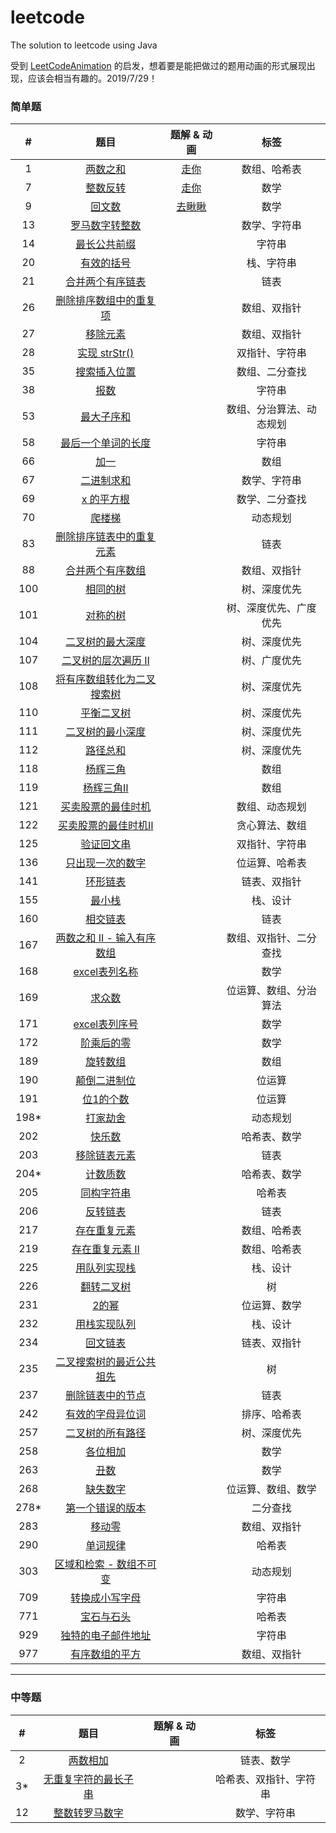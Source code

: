 # leetcode

The solution to leetcode using Java

受到 [LeetCodeAnimation](https://github.com/MisterBooo/LeetCodeAnimation) 的启发，想着要是能把做过的题用动画的形式展现出现，应该会相当有趣的。2019/7/29！

### 简单题

| #    | 题目                                                                                                        | 题解 & 动画                                                  | 标签           |
|:----:|:---------------------------------------------------------------------------------------------------------:|:--------------------------------------------------------:|:------------:|
| 1    | [两数之和](<https://leetcode-cn.com/problems/two-sum/>)                                                       | [走你](https://mp.weixin.qq.com/s/NLYi36H9PKFFn7e2t3C0tg)  | 数组、哈希表       |
| 7    | [整数反转](<https://leetcode-cn.com/problems/reverse-integer/>)                                               | [走你](https://mp.weixin.qq.com/s/FBT8ZnXg9prQ6Wv7UOcR8w)  | 数学           |
| 9    | [回文数](<https://leetcode-cn.com/problems/palindrome-number/>)                                              | [去瞅瞅](https://mp.weixin.qq.com/s/g7JiBZ5EeNc99gAdfZI9xA) | 数学           |
| 13   | [罗马数字转整数](<https://leetcode-cn.com/problems/roman-to-integer/>)                                           |                                                          | 数学、字符串       |
| 14   | [最长公共前缀](<https://leetcode-cn.com/problems/longest-common-prefix/>)                                       |                                                          | 字符串          |
| 20   | [有效的括号](<https://leetcode-cn.com/problems/valid-parentheses/>)                                            |                                                          | 栈、字符串        |
| 21   | [合并两个有序链表](<https://leetcode-cn.com/problems/merge-two-sorted-lists/>)                                    |                                                          | 链表           |
| 26   | [删除排序数组中的重复项](<https://leetcode-cn.com/problems/remove-duplicates-from-sorted-array/>)                    |                                                          | 数组、双指针       |
| 27   | [移除元素](<https://leetcode-cn.com/problems/remove-element/>)                                                |                                                          | 数组、双指针       |
| 28   | [实现 strStr()](<https://leetcode-cn.com/problems/implement-strstr/>)                                       |                                                          | 双指针、字符串      |
| 35   | [搜索插入位置](<https://leetcode-cn.com/problems/search-insert-position/>)                                      |                                                          | 数组、二分查找      |
| 38   | [报数](<https://leetcode-cn.com/problems/count-and-say/>)                                                   |                                                          | 字符串          |
| 53   | [最大子序和](<https://leetcode-cn.com/problems/maximum-subarray/>)                                             |                                                          | 数组、分治算法、动态规划 |
| 58   | [最后一个单词的长度](<https://leetcode-cn.com/problems/length-of-last-word/>)                                      |                                                          | 字符串          |
| 66   | [加一](<https://leetcode-cn.com/problems/plus-one/>)                                                        |                                                          | 数组           |
| 67   | [二进制求和](<https://leetcode-cn.com/problems/add-binary/>)                                                   |                                                          | 数学、字符串       |
| 69   | [x 的平方根](<https://leetcode-cn.com/problems/sqrtx/>)                                                       |                                                          | 数学、二分查找      |
| 70   | [爬楼梯](<https://leetcode-cn.com/problems/climbing-stairs/>)                                                |                                                          | 动态规划         |
| 83   | [删除排序链表中的重复元素](<https://leetcode-cn.com/problems/remove-duplicates-from-sorted-list/>)                    |                                                          | 链表           |
| 88   | [合并两个有序数组](<https://leetcode-cn.com/problems/merge-sorted-array/>)                                        |                                                          | 数组、双指针       |
| 100  | [相同的树](<https://leetcode-cn.com/problems/same-tree/>)                                                     |                                                          | 树、深度优先       |
| 101  | [对称的树](<https://leetcode-cn.com/problems/symmetric-tree/>)                                                |                                                          | 树、深度优先、广度优先  |
| 104  | [二叉树的最大深度](<https://leetcode-cn.com/problems/maximum-depth-of-binary-tree/>)                              |                                                          | 树、深度优先       |
| 107  | [二叉树的层次遍历 Ⅱ](<https://leetcode-cn.com/problems/binary-tree-level-order-traversal-ii/>)                    |                                                          | 树、广度优先       |
| 108  | [将有序数组转化为二叉搜索树](https://leetcode-cn.com/problems/convert-sorted-array-to-binary-search-tree/)             |                                                          | 树、深度优先       |
| 110  | [平衡二叉树](https://leetcode-cn.com/problems/balanced-binary-tree/)                                           |                                                          | 树、深度优先       |
| 111  | [二叉树的最小深度](https://leetcode-cn.com/problems/minimum-depth-of-binary-tree/)                                |                                                          | 树、深度优先       |
| 112  | [路径总和](https://leetcode-cn.com/problems/path-sum/)                                                        |                                                          | 树、深度优先       |
| 118  | [杨辉三角](https://leetcode-cn.com/problems/pascals-triangle/)                                                |                                                          | 数组           |
| 119  | [杨辉三角Ⅱ](https://leetcode-cn.com/problems/pascals-triangle-ii/)                                            |                                                          | 数组           |
| 121  | [买卖股票的最佳时机](https://leetcode-cn.com/problems/best-time-to-buy-and-sell-stock/)                            |                                                          | 数组、动态规划      |
| 122  | [买卖股票的最佳时机Ⅱ](https://leetcode-cn.com/problems/best-time-to-buy-and-sell-stock-ii/)                        |                                                          | 贪心算法、数组      |
| 125  | [验证回文串](https://leetcode-cn.com/problems/valid-palindrome/)                                               |                                                          | 双指针、字符串      |
| 136  | [只出现一次的数字](https://leetcode-cn.com/problems/single-number/)                                               |                                                          | 位运算、哈希表      |
| 141  | [环形链表](https://leetcode-cn.com/problems/linked-list-cycle/)                                               |                                                          | 链表、双指针       |
| 155  | [最小栈](https://leetcode-cn.com/problems/min-stack/)                                                        |                                                          | 栈、设计         |
| 160  | [相交链表](https://leetcode-cn.com/problems/intersection-of-two-linked-lists/)                                |                                                          | 链表           |
| 167  | [两数之和 II - 输入有序数组](https://leetcode-cn.com/problems/two-sum-ii-input-array-is-sorted/)                    |                                                          | 数组、双指针、二分查找  |
| 168  | [excel表列名称](https://leetcode-cn.com/problems/excel-sheet-column-title/)                                   |                                                          | 数学           |
| 169  | [求众数](https://leetcode-cn.com/problems/majority-element/)                                                 |                                                          | 位运算、数组、分治算法  |
| 171  | [excel表列序号](https://leetcode-cn.com/problems/excel-sheet-column-number/)                                  |                                                          | 数学           |
| 172  | [阶乘后的零](https://leetcode-cn.com/problems/factorial-trailing-zeroes/)                                      |                                                          | 数学           |
| 189  | [旋转数组](https://leetcode-cn.com/problems/rotate-array/)                                                    |                                                          | 数组           |
| 190  | [颠倒二进制位](https://leetcode-cn.com/problems/reverse-bits/)                                                  |                                                          | 位运算          |
| 191  | [位1的个数](https://leetcode-cn.com/problems/number-of-1-bits/)                                               |                                                          | 位运算          |
| 198* | [打家劫舍](https://leetcode-cn.com/problems/house-robber/solution/da-jia-jie-she-by-leetcode/)                |                                                          | 动态规划         |
| 202  | [快乐数](https://leetcode-cn.com/problems/happy-number/)                                                     |                                                          | 哈希表、数学       |
| 203  | [移除链表元素](https://leetcode-cn.com/problems/remove-linked-list-elements/)                                   |                                                          | 链表           |
| 204* | [计数质数](https://leetcode-cn.com/problems/count-primes/)                                                    |                                                          | 哈希表、数学       |
| 205  | [同构字符串](https://leetcode-cn.com/problems/isomorphic-strings/)                                             |                                                          | 哈希表          |
| 206  | [反转链表](https://leetcode-cn.com/problems/reverse-linked-list/)                                             |                                                          | 链表           |
| 217  | [存在重复元素](https://leetcode-cn.com/problems/contains-duplicate/)                                            |                                                          | 数组、哈希表       |
| 219  | [存在重复元素 II](https://leetcode-cn.com/problems/contains-duplicate-ii/)                                      |                                                          | 数组、哈希表       |
| 225  | [用队列实现栈](https://leetcode-cn.com/problems/implement-stack-using-queues/)                                  |                                                          | 栈、设计         |
| 226  | [翻转二叉树](https://leetcode-cn.com/problems/invert-binary-tree/)                                             |                                                          | 树            |
| 231  | [2的幂](https://leetcode-cn.com/problems/power-of-two/)                                                     |                                                          | 位运算、数学       |
| 232  | [用栈实现队列](https://leetcode-cn.com/problems/implement-queue-using-stacks/comments/)                         |                                                          | 栈、设计         |
| 234  | [回文链表](https://leetcode-cn.com/problems/palindrome-linked-list/)                                          |                                                          | 链表、双指针       |
| 235  | [二叉搜索树的最近公共祖先](https://leetcode-cn.com/problems/lowest-common-ancestor-of-a-binary-search-tree/comments/) |                                                          | 树            |
| 237  | [删除链表中的节点](https://leetcode-cn.com/problems/delete-node-in-a-linked-list/)                                |                                                          | 链表           |
| 242  | [有效的字母异位词](https://leetcode-cn.com/problems/valid-anagram/)                                               |                                                          | 排序、哈希表       |
| 257  | [二叉树的所有路径](https://leetcode-cn.com/problems/binary-tree-paths/)                                           |                                                          | 树、深度优先       |
| 258  | [各位相加](https://leetcode-cn.com/problems/add-digits/)                                                      |                                                          | 数学           |
| 263  | [丑数](https://leetcode-cn.com/problems/ugly-number/)                                                       |                                                          | 数学           |
| 268  | [缺失数字](https://leetcode-cn.com/problems/missing-number/)                                                  |                                                          | 位运算、数组、数学    |
| 278* | [第一个错误的版本](https://leetcode-cn.com/problems/first-bad-version/comments/)                                  |                                                          | 二分查找         |
| 283  | [移动零](https://leetcode-cn.com/problems/move-zeroes/)                                                      |                                                          | 数组、双指针       |
| 290  | [单词规律](https://leetcode-cn.com/problems/word-pattern/)                                                    |                                                          | 哈希表          |
| 303  | [区域和检索 - 数组不可变](https://leetcode-cn.com/problems/range-sum-query-immutable/comments/)                     |                                                          | 动态规划         |
| 709  | [转换成小写字母](<https://leetcode-cn.com/problems/to-lower-case/>)                                              |                                                          | 字符串          |
| 771  | [宝石与石头](<https://leetcode-cn.com/problems/jewels-and-stones/>)                                            |                                                          | 哈希表          |
| 929  | [独特的电子邮件地址](<https://leetcode-cn.com/problems/unique-email-addresses/>)                                   |                                                          | 字符串          |
| 977  | [有序数组的平方](<https://leetcode-cn.com/problems/squares-of-a-sorted-array/>)                                  |                                                          | 数组、双指针       |

---

### 中等题

| #   | 题目                                                                                             | 题解 & 动画 | 标签          |
|:---:|:----------------------------------------------------------------------------------------------:| ------- |:-----------:|
| 2   | [两数相加](https://leetcode-cn.com/problems/add-two-numbers/)                                      |         | 链表、数学       |
| 3*  | [无重复字符的最长子串](https://leetcode-cn.com/problems/longest-substring-without-repeating-characters/) |         | 哈希表、双指针、字符串 |
| 12  | [整数转罗马数字](<https://leetcode-cn.com/problems/integer-to-roman/>)                                |         | 数学、字符串      |

